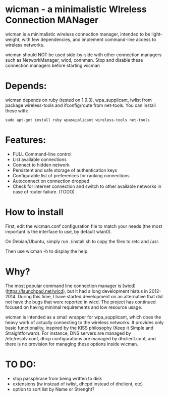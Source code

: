 # wicman - a minimalistic WIreless Connection MANager

wicman is a minimalistic wireless connection manager,
intended to be light-weight, with few dependencies, 
and implement command-line access to wireless networks.

wicman should NOT be used side-by-side with other connection
managers such as NetworkManager, wicd, connman. Stop and disable
these connection managers before starting wicman

# Depends:
wicman depends on ruby (tested on 1.9.3), wpa_supplicant, iwlist from package wireless-tools
and ifconfig/route from net-tools. You can install these with:
```
sudo apt-get install ruby wpasupplicant wireless-tools net-tools
```

# Features:
- FULL Command-line control
- List available connections
- Connect to hidden network
- Persistent and safe storage of authentication keys
- Configurable list of preferences for ranking connections
- Autoconnect on connection dropped
- Check for internet connection and switch to other available networks
  in case of router failure. (TODO)

# How to install
First, edit the wicman.conf configuration file to match your needs 
(the most important is the interface to use, by default wlan0).

On Debian/Ubuntu, simply run ./install.sh to copy the files to /etc and /usr.

Then use wicman -h to display the help.

# Why?

The most popular command line connection manager is [wicd] (https://launchpad.net/wicd),
but it had a long development hiatus in 2012-2014. During this time, I
have started development on an alternative that did not have the bugs
that were reported in wicd. The project has continued focused on having minimal
requirements and low resource usage.

wicman is intended as a small wrapper for wpa_supplicant, which does the 
heavy work of actually connecting to the wireless networks. It provides
only basic functionality, inspired by the KISS philosophy (Keep it Simple
and Straightforward). For instance, DNS servers are managed by 
/etc/resolv.conf, dhcp configurations are managed by dhclient.conf,
and there is no provision for managing these options inside wicman.

# TO DO:
- stop passphrase from being written to disk
- extensions (iw instead of iwlist, dhcpd instead of dhclient, etc)
- option to sort list by Name or Strenght?
